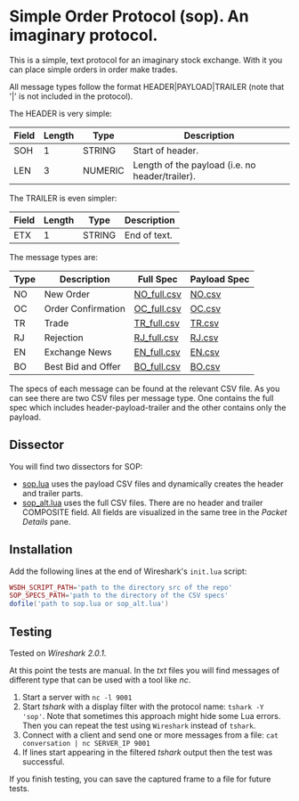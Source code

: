 Simple Order Protocol (sop). An imaginary protocol.
========

This is a simple, text protocol for an imaginary stock exchange. With it you can place simple orders in order make trades.

All message types follow the format HEADER|PAYLOAD|TRAILER (note that '|' is not included in the protocol).

The HEADER is very simple:

Field | Length | Type | Description
-----|---------|------|------
SOH | 1 | STRING | Start of header.
LEN | 3 | NUMERIC |Length of the payload (i.e. no header/trailer).

The TRAILER is even simpler:

Field | Length | Type | Description
-----|---------|------|------
ETX | 1 | STRING | End of text.

The message types are:

Type | Description | Full Spec | Payload Spec
-----|-------------|-----------|--------------
NO | New Order | [NO_full.csv](NO_full.csv) | [NO.csv](NO.csv)
OC | Order Confirmation | [OC_full.csv](OC_full.csv) | [OC.csv](OC.csv)
TR | Trade | [TR_full.csv](TR_full.csv) | [TR.csv](TR_full.csv)
RJ | Rejection | [RJ_full.csv](RJ_full.csv) | [RJ.csv](RJ.csv)
EN | Exchange News | [EN_full.csv](EN_full.csv) | [EN.csv](EN.csv)
BO | Best Bid and Offer | [BO_full.csv](BO_full.csv) | [BO.csv](BO.csv)

The specs of each message can be found at the relevant CSV file. As you can see there are two CSV files per message type. One contains the full spec which includes header-payload-trailer and the other contains only the payload.

Dissector
------------

You will find two dissectors for SOP:

- [sop.lua](sop.lua) uses the payload CSV files and dynamically creates the header and trailer parts.
- [sop_alt.lua](sop_alt.lua) uses the full CSV files. There are no header and trailer COMPOSITE field. All fields are visualized in the same tree in the *Packet Details* pane.

Installation
------------

Add the following lines at the end of Wireshark's `init.lua` script:

``` lua
WSDH_SCRIPT_PATH='path to the directory src of the repo'
SOP_SPECS_PATH='path to the directory of the CSV specs'
dofile('path to sop.lua or sop_alt.lua')
```

Testing
-------

Tested on *Wireshark 2.0.1*.

At this point the tests are manual. In the *txt* files you will find messages of different type that can be used with a tool like *nc*.

1. Start a server with `nc -l 9001`
2. Start *tshark* with a display filter with the protocol name: `tshark -Y 'sop'`. Note that sometimes this approach might hide some Lua errors. Then you can repeat the test using `Wireshark` instead of `tshark`.
3. Connect with a client and send one or more messages from a file: `cat conversation | nc SERVER_IP 9001`
4. If lines start appearing in the filtered *tshark* output then the test was successful.

If you finish testing, you can save the captured frame to a file for future tests.
